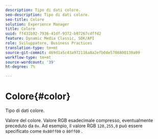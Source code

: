 ```yaml
---
description: Tipo di dati colore.
seo-description: Tipo di dati colore.
seo-title: Colore
solution: Experience Manager
title: Colore
uuid: ff431b92-7936-41df-9372-b97267cdffd2
feature: Dynamic Media Classic, SDK/API
role: Sviluppatore, Business Practices
translation-type: tm+mt
source-git-commit: 469d1a5c43a972116a8a2efb0de5708800130a99
workflow-type: tm+mt
source-wordcount: '39'
ht-degree: 7%

---
```



# Colore{#color}

Tipo di dati colore.

Valore del colore. Valore RGB esadecimale compresso, eventualmente preceduto da `0x`. Ad esempio, il valore RGB `128,255,0` può essere specificato come `0x80ff00` o `80ff00` .

